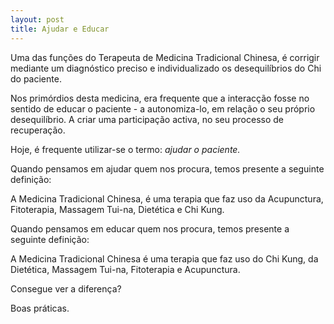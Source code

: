 ```yaml
---
layout: post
title: Ajudar e Educar
---
```

Uma das funções do Terapeuta de Medicina Tradicional Chinesa, é corrigir mediante um diagnóstico preciso e individualizado os desequilíbrios do Chi do paciente. 

Nos primórdios desta medicina, era frequente que a interacção fosse no sentido de educar o paciente - a autonomiza-lo, em relação o seu próprio desequilíbrio. A criar uma participação activa, no seu processo de recuperação. 

Hoje, é frequente utilizar-se o termo: *ajudar o paciente.* 

Quando pensamos em ajudar quem nos procura, temos presente a seguinte definição: 

A Medicina Tradicional Chinesa, é uma terapia que faz uso da Acupunctura, Fitoterapia, Massagem Tui-na, Dietética e Chi Kung. 

Quando pensamos em educar quem nos procura, temos presente a seguinte definição:

A Medicina Tradicional Chinesa é uma terapia que faz uso do Chi Kung, da Dietética, Massagem Tui-na, Fitoterapia e Acupunctura. 

Consegue ver a diferença?

Boas práticas.
